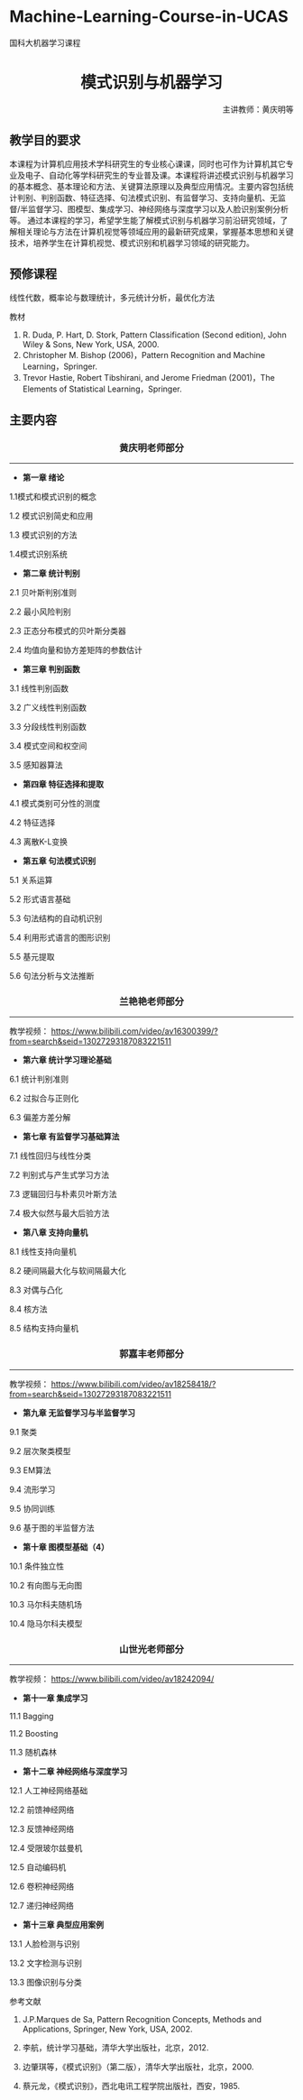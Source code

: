 # Machine-Learning-Course-in-UCAS
国科大机器学习课程

<h1 align="center">模式识别与机器学习</h1>

<p align="right">主讲教师：黄庆明等</p>

## 教学目的要求
本课程为计算机应用技术学科研究生的专业核心课课，同时也可作为计算机其它专业及电子、自动化等学科研究生的专业普及课。本课程将讲述模式识别与机器学习的基本概念、基本理论和方法、关键算法原理以及典型应用情况。主要内容包括统计判别、判别函数、特征选择、句法模式识别、有监督学习、支持向量机、无监督/半监督学习、图模型、集成学习、神经网络与深度学习以及人脸识别案例分析等。
通过本课程的学习，希望学生能了解模式识别与机器学习前沿研究领域，了解相关理论与方法在计算机视觉等领域应用的最新研究成果，掌握基本思想和关键技术，培养学生在计算机视觉、模式识别和机器学习领域的研究能力。

## 预修课程
线性代数，概率论与数理统计，多元统计分析，最优化方法

教材
1. R. Duda, P. Hart, D. Stork, Pattern Classification (Second edition), John Wiley & Sons, New York, USA, 2000.
2. Christopher M. Bishop (2006)，Pattern Recognition and Machine Learning，Springer.
3. Trevor Hastie, Robert Tibshirani, and Jerome Friedman (2001)，The Elements of Statistical Learning，Springer.

## 主要内容

<h3 align="center">黄庆明老师部分</h3>

---

- **第一章 绪论**

1.1模式和模式识别的概念

1.2 模式识别简史和应用

1.3 模式识别的方法

1.4模式识别系统


- **第二章 统计判别**

2.1 贝叶斯判别准则

2.2 最小风险判别

2.3 正态分布模式的贝叶斯分类器

2.4 均值向量和协方差矩阵的参数估计


- **第三章 判别函数**

3.1 线性判别函数

3.2 广义线性判别函数

3.3 分段线性判别函数

3.4 模式空间和权空间

3.5 感知器算法


- **第四章 特征选择和提取**

4.1 模式类别可分性的测度

4.2 特征选择

4.3 离散K-L变换


- **第五章 句法模式识别**

5.1 关系运算

5.2 形式语言基础

5.3 句法结构的自动机识别

5.4 利用形式语言的图形识别

5.5 基元提取

5.6 句法分析与文法推断

<h3 align="center">兰艳艳老师部分</h3>

---

教学视频： https://www.bilibili.com/video/av16300399/?from=search&seid=13027293187083221511

- **第六章 统计学习理论基础**

6.1 统计判别准则

6.2 过拟合与正则化

6.3 偏差方差分解


- **第七章 有监督学习基础算法**

7.1 线性回归与线性分类

7.2 判别式与产生式学习方法

7.3 逻辑回归与朴素贝叶斯方法

7.4 极大似然与最大后验方法


- **第八章 支持向量机**

8.1 线性支持向量机

8.2 硬间隔最大化与软间隔最大化

8.3 对偶与凸化

8.4 核方法

8.5 结构支持向量机

<h3 align="center">郭嘉丰老师部分</h3>

---

教学视频： https://www.bilibili.com/video/av18258418/?from=search&seid=13027293187083221511

- **第九章 无监督学习与半监督学习**

9.1 聚类

9.2 层次聚类模型

9.3 EM算法

9.4 流形学习

9.5 协同训练

9.6 基于图的半监督方法

- **第十章 图模型基础（4）**

10.1 条件独立性

10.2 有向图与无向图

10.3 马尔科夫随机场

10.4 隐马尔科夫模型

<h3 align="center">山世光老师部分</h3>

---

教学视频： https://www.bilibili.com/video/av18242094/

- **第十一章 集成学习**

11.1 Bagging

11.2 Boosting

11.3 随机森林


- **第十二章 神经网络与深度学习**

12.1 人工神经网络基础

12.2 前馈神经网络

12.3 反馈神经网络

12.4 受限玻尔兹曼机

12.5 自动编码机

12.6 卷积神经网络

12.7 递归神经网络


- **第十三章 典型应用案例**

13.1 人脸检测与识别

13.2 文字检测与识别

13.3 图像识别与分类


参考文献

1. J.P.Marques de Sa, Pattern Recognition Concepts, Methods and Applications, Springer, New York, USA, 2002.

2. 李航，统计学习基础，清华大学出版社，北京，2012.

3. 边肇琪等，《模式识别》（第二版），清华大学出版社，北京，2000.

4. 蔡元龙，《模式识别》，西北电讯工程学院出版社，西安，1985. 
